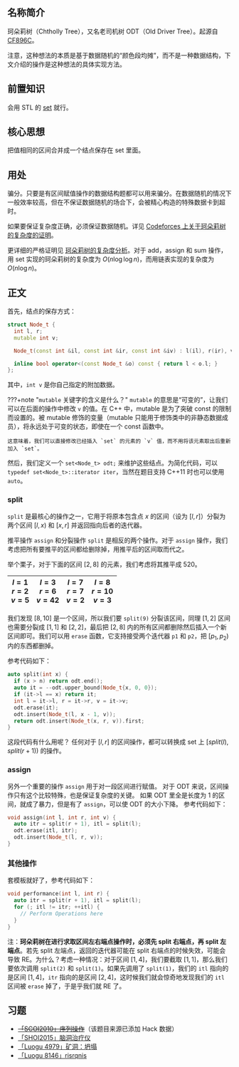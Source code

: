 ## 名称简介

珂朵莉树（Chtholly Tree），又名老司机树 ODT（Old Driver Tree）。起源自 [CF896C](https://codeforces.com/problemset/problem/896/C)。

注意，这种想法的本质是基于数据随机的“颜色段均摊”，而不是一种数据结构，下文介绍的操作是这种想法的具体实现方法。

## 前置知识

会用 STL 的 [set](../lang/csl/associative-container.md#set) 就行。

## 核心思想

把值相同的区间合并成一个结点保存在 set 里面。

## 用处

骗分。只要是有区间赋值操作的数据结构题都可以用来骗分。在数据随机的情况下一般效率较高，但在不保证数据随机的场合下，会被精心构造的特殊数据卡到超时。

如果要保证复杂度正确，必须保证数据随机。详见 [Codeforces 上关于珂朵莉树的复杂度的证明](http://codeforces.com/blog/entry/56135?#comment-398940)。

更详细的严格证明见 [珂朵莉树的复杂度分析](https://zhuanlan.zhihu.com/p/102786071)。对于 add，assign 和 sum 操作，用 set 实现的珂朵莉树的复杂度为 $O(n \log \log n)$，而用链表实现的复杂度为 $O(n \log n)$。

## 正文

首先，结点的保存方式：

```cpp
struct Node_t {
  int l, r;
  mutable int v;

  Node_t(const int &il, const int &ir, const int &iv) : l(il), r(ir), v(iv) {}

  inline bool operator<(const Node_t &o) const { return l < o.l; }
};
```

其中，`int v` 是你自己指定的附加数据。

???+note "`mutable` 关键字的含义是什么？"
    `mutable` 的意思是“可变的”，让我们可以在后面的操作中修改 `v` 的值。在 C++ 中，mutable 是为了突破 const 的限制而设置的。被 mutable 修饰的变量（mutable 只能用于修饰类中的非静态数据成员），将永远处于可变的状态，即使在一个 const 函数中。
    
    这意味着，我们可以直接修改已经插入 `set` 的元素的 `v` 值，而不用将该元素取出后重新加入 `set`。

然后，我们定义一个 `set<Node_t> odt;` 来维护这些结点。为简化代码，可以 `typedef set<Node_t>::iterator iter`，当然在题目支持 C++11 时也可以使用 `auto`。

### split

`split` 是最核心的操作之一，它用于将原本包含点 $x$ 的区间（设为 $[l, r]$）分裂为两个区间 $[l, x)$ 和 $[x, r]$ 并返回指向后者的迭代器。

推平操作 `assign` 和分裂操作 `split` 是相反的两个操作。对于 `assign` 操作，我们考虑把所有要推平的区间都给删除掉，用推平后的区间取而代之。

举个栗子，对于下面的区间 $[2,8]$ 的元素，我们考虑将其推平成 $520$。

| $l=1$<br />$r=2$<br />$v=5$ | $l=3$<br />$r=6$<br />$v=42$ | $l=7$<br />$r=7$<br />$v=2$ | $l=8$<br />$r=10$<br />$v=3$ |
| :-------------------: | :--------------------: | :---------------------: | :--------------------------: |

我们发现 $[8,10]$ 是一个区间，所以我们要 `split(9)` 分裂该区间，同理 $[1,2]$ 区间也需要分裂成 $[1,1]$ 和 $[2,2]$，最后把 $[2,8]$ 内的所有区间都删除然后插入一个新区间即可。我们可以用 `erase` 函数，它支持接受两个迭代器 `p1` 和 `p2`，把 $[p_1,p_2)$ 内的东西都删掉。

参考代码如下：

```cpp
auto split(int x) {
  if (x > n) return odt.end();
  auto it = --odt.upper_bound(Node_t{x, 0, 0});
  if (it->l == x) return it;
  int l = it->l, r = it->r, v = it->v;
  odt.erase(it);
  odt.insert(Node_t(l, x - 1, v));
  return odt.insert(Node_t(x, r, v)).first;
}
```

这段代码有什么用呢？
任何对于 $[l,r]$ 的区间操作，都可以转换成 set 上 $[split(l),split(r + 1))$ 的操作。

### assign

另外一个重要的操作 `assign` 用于对一段区间进行赋值。
对于 ODT 来说，区间操作只有这个比较特殊，也是保证复杂度的关键。
如果 ODT 里全是长度为 $1$ 的区间，就成了暴力，但是有了 `assign`，可以使 ODT 的大小下降。
参考代码如下：

```cpp
void assign(int l, int r, int v) {
  auto itr = split(r + 1), itl = split(l);
  odt.erase(itl, itr);
  odt.insert(Node_t(l, r, v));
}
```

### 其他操作

套模板就好了，参考代码如下：

```cpp
void performance(int l, int r) {
  auto itr = split(r + 1), itl = split(l);
  for (; itl != itr; ++itl) {
    // Perform Operations here
  }
}
```

注：**珂朵莉树在进行求取区间左右端点操作时，必须先 split 右端点，再 split 左端点**。若先 split 左端点，返回的迭代器可能在 split 右端点的时候失效，可能会导致 RE。为什么？考虑一种情况：对于区间 $[1,4]$，我们要截取 $[1,1]$，那么我们要依次调用 `split(2)` 和 `split(1)`。如果先调用了 `split(1)`，我们的 `itl` 指向的是区间 $[1,4]$，`itr` 指向的是区间 $[2,4]$，这时候我们就会惊奇地发现我们的 `itl` 区间被 `erase` 掉了，于是乎我们就 RE 了。

## 习题

- ~~[「SCOI2010」序列操作](https://www.luogu.com.cn/problem/P2572)~~（该题目来源已添加 Hack 数据）
- [「SHOI2015」脑洞治疗仪](https://loj.ac/problem/2037)
- [「Luogu 4979」矿洞：坍塌](https://www.luogu.com.cn/problem/P4979)
- [「Luogu 8146」risrqnis](https://www.luogu.com.cn/problem/P8146)
